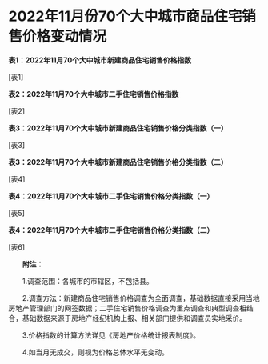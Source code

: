 # 2022年11月份70个大中城市商品住宅销售价格变动情况

**表****1****：****2022****年****11****月****70****个大中城市新建商品住宅销售价格指数**

\[表1\]

**表****2****：****2022****年****11****月****70****个大中城市二手住宅销售价格指数**

\[表2\]

**表****3****：****2022****年****11****月****70****个大中城市新建商品住宅销售价格分类指数（一）**

\[表3\]

**表****3****：****2022****年****11****月****70****个大中城市新建商品住宅销售价格分类指数（二）**

\[表4\]

**表****4****：****2022****年****11****月****70****个大中城市二手住宅销售价格分类指数（一）**

\[表5\]

**表****4****：****2022****年****11****月****70****个大中城市二手住宅销售价格分类指数（二）**

\[表6\]

　　**附注：**

　　1.调查范围：各城市的市辖区，不包括县。

　　2.调查方法：新建商品住宅销售价格调查为全面调查，基础数据直接采用当地房地产管理部门的网签数据；二手住宅销售价格调查为重点调查和典型调查相结合，基础数据来源于房地产经纪机构上报、相关部门提供和调查员实地采价。

　　3.价格指数的计算方法详见《房地产价格统计报表制度》。

　　4.如当月无成交，则视为价格总体水平无变动。